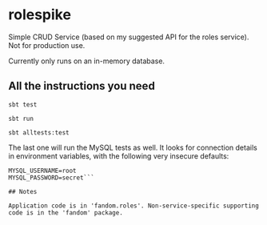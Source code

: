 # rolespike

Simple CRUD Service (based on my suggested API for the roles service). Not for production use.

Currently only runs on an in-memory database.

## All the instructions you need

```sbt test```

```sbt run```

```sbt alltests:test```

The last one will run the MySQL tests as well. It looks for connection details in environment variables, with the following very insecure
defaults:

```MYSQL_CONNECTION_URI=jdbc:mysql://localhost:3306/roletestdb?useSSL=false
MYSQL_USERNAME=root
MYSQL_PASSWORD=secret```

## Notes

Application code is in 'fandom.roles'. Non-service-specific supporting code is in the 'fandom' package.
